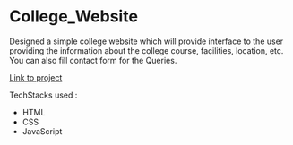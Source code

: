 # College_Website

Designed a simple college website which will provide interface to the user providing the information about the college course, facilities, location, etc. You can also fill contact form for the Queries.

[Link to project](https://collegewebsite2002.netlify.app/contact.html)

TechStacks used :
* HTML
* CSS
* JavaScript
